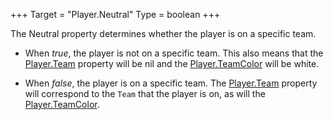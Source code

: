 +++
Target = "Player.Neutral"
Type = boolean
+++

The Neutral property determines whether the player is on a specific team.* When *true*, the player is not on a specific team. This also means that the [Player.Team](https://developer.roblox.com/api-reference/property/Player/Team) property will be nil and the [Player.TeamColor](https://developer.roblox.com/api-reference/property/Player/TeamColor) will be white.* When *false*, the player is on a specific team. The [Player.Team](https://developer.roblox.com/api-reference/property/Player/Team) property will correspond to the `Team` that the player is on, as will the [Player.TeamColor](https://developer.roblox.com/api-reference/property/Player/TeamColor).